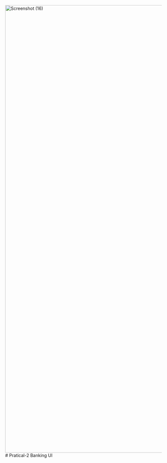 <img width="2560" height="1440" alt="Screenshot (16)" src="https://github.com/user-attachments/assets/f0f7a2fb-5bcd-4b1e-a5e1-8c2921c6fef7" />
# Pratical-2
Banking UI
